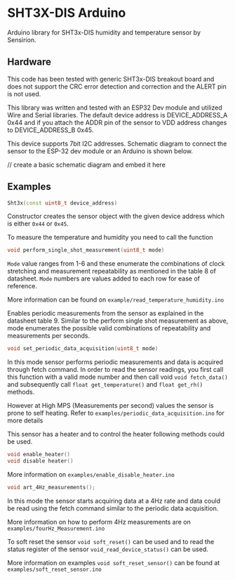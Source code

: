 # SHT3X-DIS Arduino 
Arduino library for SHT3x-DIS humidity and temperature sensor by Sensirion.

## Hardware
This code has been tested with generic SHT3x-DIS breakout board and does not support the CRC error detection and correction and the ALERT pin is not used.

This library was written and tested with an ESP32 Dev module and utilized Wire and Serial libraries.
The default device address is DEVICE_ADDRESS_A 0x44 and if you attach the ADDR pin of the sensor to VDD address changes to DEVICE_ADDRESS_B 0x45.

This device supports 7bit I2C addresses.
Schematic diagram to connect the sensor to the ESP-32 dev module or an Arduino is shown below.

// create a basic schematic diagram and embed it here


## Examples
```Cpp
Sht3x(const uint8_t device_address)
```
Constructor creates the sensor object with the given device address which is either ```0x44``` or  ```0x45```.

To measure the temperature and humidity you need to call the function
```Cpp
void perform_single_shot_measurement(uint8_t mode)
```

```Mode``` value ranges from 1-6 and these enumerate the combinations of clock stretching and measurement repeatability as mentioned in the table 8 of datasheet. ```Mode``` numbers are values added to each row for ease of reference.

More information can be found on ```example/read_temperature_humidity.ino```


Enables periodic measurements from the sensor as explained in the datasheet table 9. Similar to the  perform single shot measurement as above, mode enumerates the possible valid combinations of repeatability and measurements per seconds.

```Cpp
void set_periodic_data_acquisition(uint8_t mode)
```
In this mode sensor performs periodic measurements and data is acquired through fetch command. In order to read the sensor readings, you first call this function with a valid mode number and then call void ```void fetch_data()``` and subsequently call ```float get_temperature()``` and ```float get_rh()``` methods.

However at High MPS (Measurements per second) values the sensor is prone to
self heating.
Refer to ```examples/periodic_data_acquisition.ino``` for more details

This sensor has a heater and to control the heater following methods could be used.

```Cpp
void enable_heater()
void disable heater()
```
More information on ```examples/enable_disable_heater.ino```

```Cpp
void art_4Hz_measurements();

```
In this mode the sensor starts acquiring data at a 4Hz rate and data could be read using the fetch command similar to the periodic data acquisition.

More information on how to perform 4Hz measurements are on ```examples/fourHz_Measurement.ino```

To soft reset the sensor ```void soft_reset()``` can be used and to read the status register of the sensor ```void_read_device_status()``` can be used.

More information on examples ```void soft_reset_sensor()``` can be found at ```examples/soft_reset_sensor.ino```

